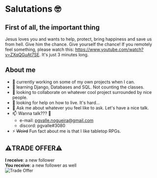 # Salutations 🤓
## First of all, the important thing
Jesus loves you and wants to help, protect, bring happiness and save us from hell.
Give him the chance. Give yourself the chance!
If you remotely feel something, please watch this: https://www.youtube.com/watch?v=ZXqQGuAt7SE. It's just 3 minutes long.

## About me
- 🔭 currently working on some of my own projects when I can.
- 🌱 learning Django, Databases and SQL. Not counting the classes.
- 👯 looking to collaborate on whatever cool project surrounded by nice people.
- 🤔 looking for help on how to live. It's hard...
- 💬 Ask me about whatever you feel like to ask. Let's have a nice talk. 
- 📫 Wanna talk??? 🤩
  - e-mail: pgvalle.nogueira@gmail.com
  - discord: pgvalle#3080
- ⚡ ~~Weird~~ Fun fact about me is that I like tabletop RPGs.

## ⚠️**TRADE OFFER**⚠️
**I receive**: a new follower\
**You receive**: a new follower as well\
![Trade Offer](https://media.tenor.com/KkZwKl2AQ2QAAAAM/trade-offer.gif 'Trade Offer')
